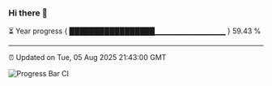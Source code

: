 ### Hi there 👋

⏳ Year progress { █████████████████▁▁▁▁▁▁▁▁▁▁▁▁▁ } 59.43 %

---

⏰ Updated on Tue, 05 Aug 2025 21:43:00 GMT

![Progress Bar CI](https://github.com/IshwaranRudhara/GIT-ACTION/workflows/Progress%20Bar%20CI/badge.svg)
